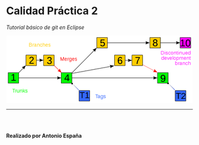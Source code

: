 # Calidad Práctica 2

*Tutorial básico de git en Eclipse*

![tarea](img/tarea.png)
<p></p>


<hr>
<br></br>

**Realizado por Antonio España**
